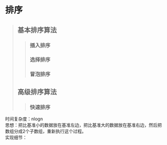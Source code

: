 # 排序
> ## 基本排序算法
>> ### 插入排序
>> ### 选择排序
>> ### 冒泡排序
> ## 高级排序算法
>> ### 快速排序
时间复杂度：nlogn<br>
思想：把比基准小的数据放在基准左边，把比基准大的数据放在基准右边，然后把数组分成2个子数组，重新执行这个过程。<br>
实现细节：<br>

